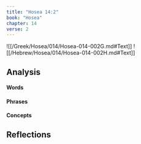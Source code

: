 ```yaml
---
title: "Hosea 14:2"
book: "Hosea"
chapter: 14
verse: 2
---
```

![[/Greek/Hosea/014/Hosea-014-002G.md#Text]]
![[/Hebrew/Hosea/014/Hosea-014-002H.md#Text]]

## Analysis

#### Words

#### Phrases

#### Concepts

## Reflections
